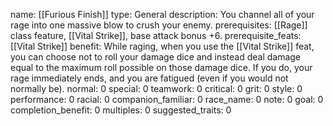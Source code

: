 name: [[Furious Finish]]
type: General
description: You channel all of your rage into one massive blow to crush your enemy.
prerequisites: [[Rage]] class feature, [[Vital Strike]], base attack bonus +6.
prerequisite_feats: [[Vital Strike]]
benefit: While raging, when you use the [[Vital Strike]] feat, you can choose not to roll your damage dice and instead deal damage equal to the maximum roll possible on those damage dice. If you do, your rage immediately ends, and you are fatigued (even if you would not normally be).
normal: 0
special: 0
teamwork: 0
critical: 0
grit: 0
style: 0
performance: 0
racial: 0
companion_familiar: 0
race_name: 0
note: 0
goal: 0
completion_benefit: 0
multiples: 0
suggested_traits: 0
